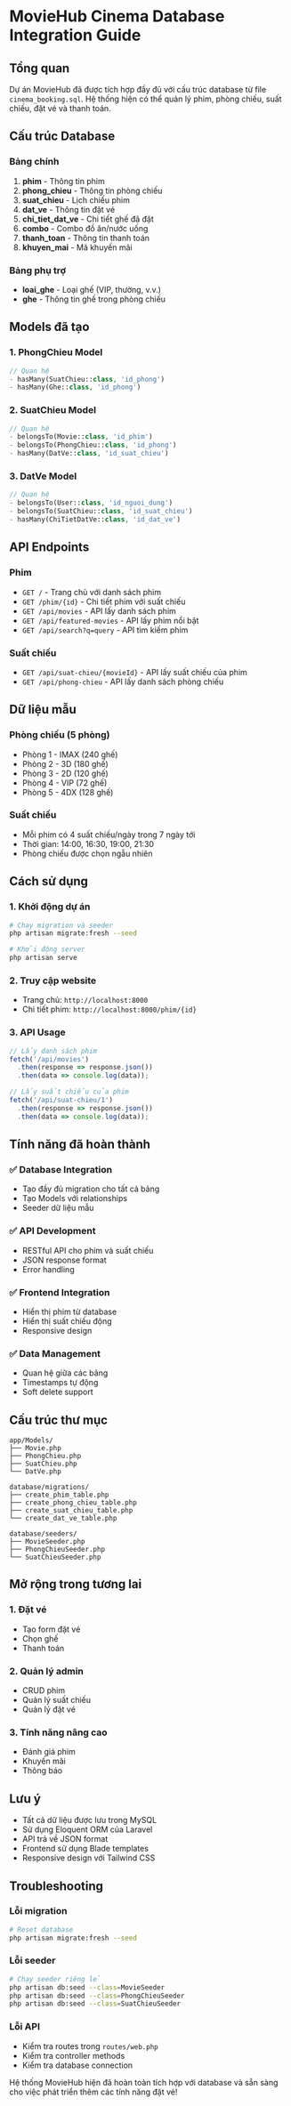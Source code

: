 # MovieHub Cinema Database Integration Guide

## Tổng quan
Dự án MovieHub đã được tích hợp đầy đủ với cấu trúc database từ file `cinema_booking.sql`. Hệ thống hiện có thể quản lý phim, phòng chiếu, suất chiếu, đặt vé và thanh toán.

## Cấu trúc Database

### Bảng chính
1. **phim** - Thông tin phim
2. **phong_chieu** - Thông tin phòng chiếu
3. **suat_chieu** - Lịch chiếu phim
4. **dat_ve** - Thông tin đặt vé
5. **chi_tiet_dat_ve** - Chi tiết ghế đã đặt
6. **combo** - Combo đồ ăn/nước uống
7. **thanh_toan** - Thông tin thanh toán
8. **khuyen_mai** - Mã khuyến mãi

### Bảng phụ trợ
- **loai_ghe** - Loại ghế (VIP, thường, v.v.)
- **ghe** - Thông tin ghế trong phòng chiếu

## Models đã tạo

### 1. PhongChieu Model
```php
// Quan hệ
- hasMany(SuatChieu::class, 'id_phong')
- hasMany(Ghe::class, 'id_phong')
```

### 2. SuatChieu Model
```php
// Quan hệ
- belongsTo(Movie::class, 'id_phim')
- belongsTo(PhongChieu::class, 'id_phong')
- hasMany(DatVe::class, 'id_suat_chieu')
```

### 3. DatVe Model
```php
// Quan hệ
- belongsTo(User::class, 'id_nguoi_dung')
- belongsTo(SuatChieu::class, 'id_suat_chieu')
- hasMany(ChiTietDatVe::class, 'id_dat_ve')
```

## API Endpoints

### Phim
- `GET /` - Trang chủ với danh sách phim
- `GET /phim/{id}` - Chi tiết phim với suất chiếu
- `GET /api/movies` - API lấy danh sách phim
- `GET /api/featured-movies` - API lấy phim nổi bật
- `GET /api/search?q=query` - API tìm kiếm phim

### Suất chiếu
- `GET /api/suat-chieu/{movieId}` - API lấy suất chiếu của phim
- `GET /api/phong-chieu` - API lấy danh sách phòng chiếu

## Dữ liệu mẫu

### Phòng chiếu (5 phòng)
- Phòng 1 - IMAX (240 ghế)
- Phòng 2 - 3D (180 ghế)
- Phòng 3 - 2D (120 ghế)
- Phòng 4 - VIP (72 ghế)
- Phòng 5 - 4DX (128 ghế)

### Suất chiếu
- Mỗi phim có 4 suất chiếu/ngày trong 7 ngày tới
- Thời gian: 14:00, 16:30, 19:00, 21:30
- Phòng chiếu được chọn ngẫu nhiên

## Cách sử dụng

### 1. Khởi động dự án
```bash
# Chạy migration và seeder
php artisan migrate:fresh --seed

# Khởi động server
php artisan serve
```

### 2. Truy cập website
- Trang chủ: `http://localhost:8000`
- Chi tiết phim: `http://localhost:8000/phim/{id}`

### 3. API Usage
```javascript
// Lấy danh sách phim
fetch('/api/movies')
  .then(response => response.json())
  .then(data => console.log(data));

// Lấy suất chiếu của phim
fetch('/api/suat-chieu/1')
  .then(response => response.json())
  .then(data => console.log(data));
```

## Tính năng đã hoàn thành

### ✅ Database Integration
- Tạo đầy đủ migration cho tất cả bảng
- Tạo Models với relationships
- Seeder dữ liệu mẫu

### ✅ API Development
- RESTful API cho phim và suất chiếu
- JSON response format
- Error handling

### ✅ Frontend Integration
- Hiển thị phim từ database
- Hiển thị suất chiếu động
- Responsive design

### ✅ Data Management
- Quan hệ giữa các bảng
- Timestamps tự động
- Soft delete support

## Cấu trúc thư mục

```
app/Models/
├── Movie.php
├── PhongChieu.php
├── SuatChieu.php
└── DatVe.php

database/migrations/
├── create_phim_table.php
├── create_phong_chieu_table.php
├── create_suat_chieu_table.php
└── create_dat_ve_table.php

database/seeders/
├── MovieSeeder.php
├── PhongChieuSeeder.php
└── SuatChieuSeeder.php
```

## Mở rộng trong tương lai

### 1. Đặt vé
- Tạo form đặt vé
- Chọn ghế
- Thanh toán

### 2. Quản lý admin
- CRUD phim
- Quản lý suất chiếu
- Quản lý đặt vé

### 3. Tính năng nâng cao
- Đánh giá phim
- Khuyến mãi
- Thông báo

## Lưu ý

- Tất cả dữ liệu được lưu trong MySQL
- Sử dụng Eloquent ORM của Laravel
- API trả về JSON format
- Frontend sử dụng Blade templates
- Responsive design với Tailwind CSS

## Troubleshooting

### Lỗi migration
```bash
# Reset database
php artisan migrate:fresh --seed
```

### Lỗi seeder
```bash
# Chạy seeder riêng lẻ
php artisan db:seed --class=MovieSeeder
php artisan db:seed --class=PhongChieuSeeder
php artisan db:seed --class=SuatChieuSeeder
```

### Lỗi API
- Kiểm tra routes trong `routes/web.php`
- Kiểm tra controller methods
- Kiểm tra database connection

Hệ thống MovieHub hiện đã hoàn toàn tích hợp với database và sẵn sàng cho việc phát triển thêm các tính năng đặt vé!
